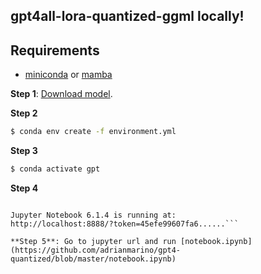 

## gpt4all-lora-quantized-ggml locally!


## Requirements

* [miniconda](https://docs.conda.io/en/latest/miniconda.html) or [mamba](https://github.com/mamba-org/mamba)


**Step 1**: [Download model](https://the-eye.eu/public/AI/models/nomic-ai/gpt4all/gpt4all-lora-quantized-ggml.bin).

**Step 2**

```bash
$ conda env create -f environment.yml
```

**Step 3**

```bash
$ conda activate gpt
```

**Step 4** 

```bash$ jupyter lab

Jupyter Notebook 6.1.4 is running at:
http://localhost:8888/?token=45efe99607fa6......```

**Step 5**: Go to jupyter url and run [notebook.ipynb](https://github.com/adrianmarino/gpt4-quantized/blob/master/notebook.ipynb)
